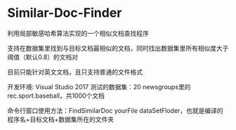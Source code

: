 # Similar-Doc-Finder
利用局部敏感哈希算法实现的一个相似文档查找程序

支持在数据集里找到与目标文档最相似的文档，同时找出数据集里所有相似度大于阈值（默认0.8）的文档对

目前只能针对英文文档，且只支持普通的文件格式

开发环境: Visual Studio 2017
测试的数据集：20 newsgroups里的rec.sport.baseball，共1000个文档

命令行窗口使用方法：FindSimilarDoc yourFile dataSetFloder，也就是编译的程序名+目标文档+数据集所在的文件夹
